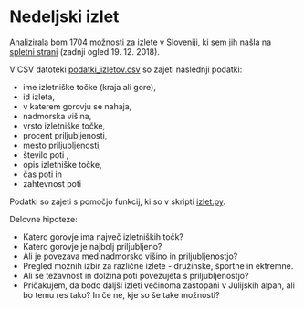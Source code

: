 Nedeljski izlet
=====================================

Analizirala bom 1704 možnosti za izlete v Sloveniji, ki sem jih našla na [spletni strani](http://www.hribi.net/goreiskanjerezultat.asp?drzavaid=1&gorovjeid=&goraime=&VisinaMIN=&VisinaMAX=&CasMIN=&CasMAX=&izhodisce=&izhodisceMIN=&izhodisceMAX=&VisinskaRazlikaMIN=&VisinskaRazlikaMAX=&zahtevnostid=&zahtevnostSmucanjeid=&IzhodisceMinOddaljenost=&IzhodisceMAXOddaljenost=&GoraMinOddaljenost=&GoraMaxOddaljenost=&mojaSirina=0&mojaDolzina=0) (zadnji ogled 19. 12. 2018).

V CSV datoteki [podatki_izletov.csv](../Prog1_projekt_izlet/Prog1_projekt_izlet/podatki_izlet/podatki_izletov.csv) so zajeti naslednji podatki:
* ime izletniške točke (kraja ali gore),
* id izleta,
* v katerem gorovju se nahaja,
* nadmorska višina,
* vrsto izletniške točke,
* procent priljubljenosti,
* mesto priljubljenosti,
* število poti ,
* opis izletniške točke,
* čas poti in
* zahtevnost poti

Podatki so zajeti s pomočjo funkcij, ki so v skripti [izlet.py](../Prog1_projekt_izlet/izlet.py).


Delovne hipoteze:
* Katero gorovje ima največ izletniških točk?
* Katero gorovje je najbolj priljubljeno?
* Ali je povezava med nadmorsko višino in priljubljenostjo?
* Pregled možnih izbir za različne izlete - družinske, športne in ektremne.
* Ali se težavnost in dolžina poti povezujeta s priljubljenostjo?
* Pričakujem, da bodo daljši izleti večinoma zastopani v Julijskih alpah, ali bo temu res tako? In če ne, kje so še take možnosti?

